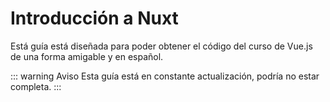 # Introducción a Nuxt

Está guía está diseñada para poder obtener el código del curso de Vue.js de una forma amigable y en español.

::: warning Aviso
Esta guía está en constante actualización, podría no estar completa.
:::